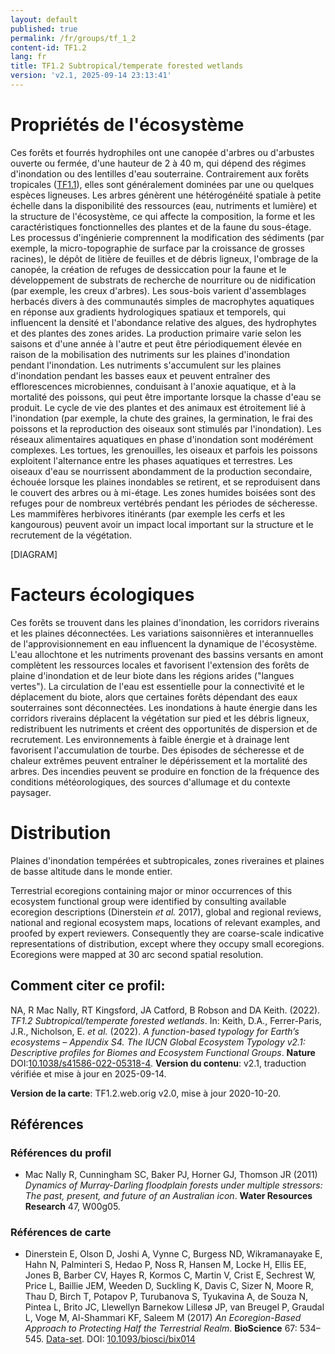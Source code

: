 ```yaml
---
layout: default
published: true
permalink: /fr/groups/tf_1_2
content-id: TF1.2
lang: fr
title: TF1.2 Subtropical/temperate forested wetlands
version: 'v2.1, 2025-09-14 23:13:41'
---
```




# Propriétés de l'écosystème
 
Ces forêts et fourrés hydrophiles ont une canopée d\'arbres ou
d\'arbustes ouverte ou fermée, d\'une hauteur de 2 à 40 m, qui dépend
des régimes d\'inondation ou des lentilles d\'eau souterraine.
Contrairement aux forêts tropicales ([TF1.1](/explore/groups/TF1.1)), elles sont généralement
dominées par une ou quelques espèces ligneuses. Les arbres génèrent une
hétérogénéité spatiale à petite échelle dans la disponibilité des
ressources (eau, nutriments et lumière) et la structure de
l\'écosystème, ce qui affecte la composition, la forme et les
caractéristiques fonctionnelles des plantes et de la faune du
sous-étage. Les processus d\'ingénierie comprennent la modification des
sédiments (par exemple, la micro-topographie de surface par la
croissance de grosses racines), le dépôt de litière de feuilles et de
débris ligneux, l\'ombrage de la canopée, la création de refuges de
dessiccation pour la faune et le développement de substrats de recherche
de nourriture ou de nidification (par exemple, les creux d\'arbres). Les
sous-bois varient d\'assemblages herbacés divers à des communautés
simples de macrophytes aquatiques en réponse aux gradients hydrologiques
spatiaux et temporels, qui influencent la densité et l\'abondance
relative des algues, des hydrophytes et des plantes des zones arides. La
production primaire varie selon les saisons et d\'une année à l\'autre
et peut être périodiquement élevée en raison de la mobilisation des
nutriments sur les plaines d\'inondation pendant l\'inondation. Les
nutriments s\'accumulent sur les plaines d\'inondation pendant les
basses eaux et peuvent entraîner des efflorescences microbiennes,
conduisant à l\'anoxie aquatique, et à la mortalité des poissons, qui
peut être importante lorsque la chasse d\'eau se produit. Le cycle de
vie des plantes et des animaux est étroitement lié à l\'inondation (par
exemple, la chute des graines, la germination, le frai des poissons et
la reproduction des oiseaux sont stimulés par l\'inondation). Les
réseaux alimentaires aquatiques en phase d\'inondation sont modérément
complexes. Les tortues, les grenouilles, les oiseaux et parfois les
poissons exploitent l\'alternance entre les phases aquatiques et
terrestres. Les oiseaux d\'eau se nourrissent abondamment de la
production secondaire, échouée lorsque les plaines inondables se
retirent, et se reproduisent dans le couvert des arbres ou à mi-étage.
Les zones humides boisées sont des refuges pour de nombreux vertébrés
pendant les périodes de sécheresse. Les mammifères herbivores itinérants
(par exemple les cerfs et les kangourous) peuvent avoir un impact local
important sur la structure et le recrutement de la végétation.

[DIAGRAM]

# Facteurs écologiques
 
Ces forêts se trouvent dans les plaines d\'inondation, les corridors
riverains et les plaines déconnectées. Les variations saisonnières et
interannuelles de l\'approvisionnement en eau influencent la dynamique
de l\'écosystème. L\'eau allochtone et les nutriments provenant des
bassins versants en amont complètent les ressources locales et
favorisent l\'extension des forêts de plaine d\'inondation et de leur
biote dans les régions arides (\"langues vertes\"). La circulation de
l\'eau est essentielle pour la connectivité et le déplacement du biote,
alors que certaines forêts dépendant des eaux souterraines sont
déconnectées. Les inondations à haute énergie dans les corridors
riverains déplacent la végétation sur pied et les débris ligneux,
redistribuent les nutriments et créent des opportunités de dispersion et
de recrutement. Les environnements à faible énergie et à drainage lent
favorisent l\'accumulation de tourbe. Des épisodes de sécheresse et de
chaleur extrêmes peuvent entraîner le dépérissement et la mortalité des
arbres. Des incendies peuvent se produire en fonction de la fréquence
des conditions météorologiques, des sources d\'allumage et du contexte
paysager.
 
# Distribution
 
Plaines d\'inondation tempérées et subtropicales, zones riveraines et
plaines de basse altitude dans le monde entier.

Terrestrial ecoregions containing major or minor occurrences of this ecosystem functional group were identified by consulting available ecoregion descriptions (Dinerstein _et al._ 2017), global and regional reviews, national and regional ecosystem maps, locations of relevant examples, and proofed by expert reviewers. Consequently they are coarse-scale indicative representations of distribution, except where they occupy small ecoregions. Ecoregions were mapped at 30 arc second spatial resolution.

## Comment citer ce profil:

NA, R Mac Nally, RT Kingsford, JA Catford, B Robson and DA Keith. (2022). *TF1.2 Subtropical/temperate forested wetlands*. In: Keith, D.A., Ferrer-Paris, J.R., Nicholson, E. *et al.* (2022). *A function-based typology for Earth’s ecosystems – Appendix S4. The IUCN Global Ecosystem Typology v2.1: Descriptive profiles for Biomes and Ecosystem Functional Groups*. **Nature** DOI:[10.1038/s41586-022-05318-4](https://doi.org/10.1038/s41586-022-05318-4).
**Version du contenu**: v2.1, traduction vérifiée et mise à jour en 2025-09-14.

**Version de la carte**: TF1.2.web.orig v2.0, mise à jour 2020-10-20.

## Références

### Références du profil

*  Mac Nally R, Cunningham SC, Baker PJ, Horner GJ, Thomson JR  (2011) *Dynamics of Murray-Darling floodplain forests under multiple stressors: The past, present, and future of an Australian icon*. **Water Resources Research** 47, W00g05.

### Références de carte
* Dinerstein E, Olson D, Joshi A, Vynne C, Burgess ND, Wikramanayake E, Hahn N, Palminteri S, Hedao P, Noss R, Hansen M, Locke H, Ellis EE, Jones B, Barber CV, Hayes R, Kormos C, Martin V, Crist E, Sechrest W, Price L, Baillie JEM, Weeden D, Suckling K, Davis C, Sizer N, Moore R, Thau D, Birch T, Potapov P, Turubanova S, Tyukavina A, de Souza N, Pintea L, Brito JC, Llewellyn Barnekow Lillesø JP, van Breugel P, Graudal L, Voge M, Al-Shammari KF, Saleem M  (2017) *An Ecoregion-Based Approach to Protecting Half the Terrestrial Realm*. **BioScience** 67: 534–545. [Data-set](https://ecoregions2017.appspot.com/). DOI: [10.1093/biosci/bix014](http://doi.org/10.1093/biosci/bix014)

